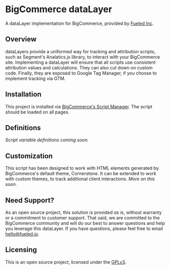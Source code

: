 # BigCommerce dataLayer

A dataLayer implementation for BigCommerce, provided by [Fueled Inc](https://fueled.io).

## Overview

dataLayers provide a uniformed way for tracking and attribution scripts, such as Segment's Analatics.js library, to interact with your BigCommerce site. Implementing a dataLayer will ensure that all scripts use consistent attribution values and calculations. They can also cut down on custom code. Finally, they are exposed to Google Tag Manager, if you choose to implement tracking via GTM.

## Installation

This project is installed via [BigCommerce's Script Manager](https://support.bigcommerce.com/s/article/Using-Script-Manager). The script should be loaded on all pages.

## Definitions

_Script variable definitions coming soon._

## Customization

This script has been designed to work with HTML elements generated by BigCommerce's default theme, Cornerstone. It can be extended to work with custom themes, to track additional client interactions. _More on this soon._

## Need Support?

As an open source project, this solution is provided _as is_, without warranty or a commitment to customer support. That said, we are committed to the BigCommerce community and will do our best to answer questions and help you leverage this dataLayer. If you have questions, please feel free to email hello@fueled.io.

## Licensing

This is an open source project, licensed under the [GPLv3](https://www.gnu.org/licenses/gpl-3.0.en.html).

